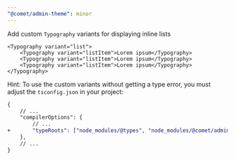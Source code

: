 ```yaml
---
"@comet/admin-theme": minor
---
```


Add custom `Typography` variants for displaying inline lists

```tsx
<Typography variant="list">
    <Typography variant="listItem">Lorem ipsum</Typography>
    <Typography variant="listItem">Lorem ipsum</Typography>
    <Typography variant="listItem">Lorem ipsum</Typography>
</Typography>
```

Hint: To use the custom variants without getting a type error, you must adjust the `tsconfig.json` in your project:

```diff
{
    // ...
    "compilerOptions": {
        // ...
+       "typeRoots": ["node_modules/@types", "node_modules/@comet/admin-theme"],
    },
    // ...
}
```